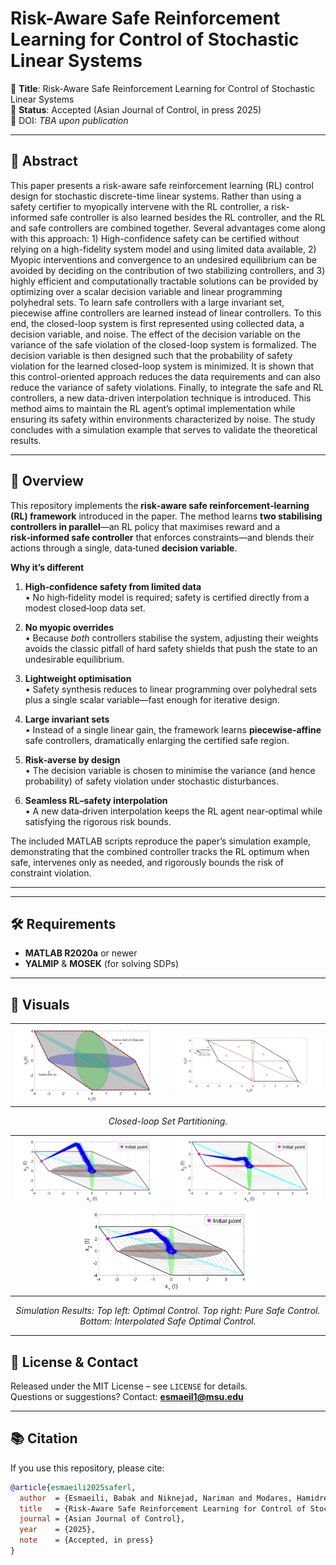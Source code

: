 # Risk-Aware Safe Reinforcement Learning for Control of Stochastic Linear Systems

📄 **Title**: Risk-Aware Safe Reinforcement Learning for Control of Stochastic Linear Systems  
📅 **Status**: Accepted (Asian Journal of Control, in press 2025)  
🔗 DOI: *TBA upon publication*

---

## 🧠 Abstract

This paper presents a risk-aware safe reinforcement learning (RL) control design for stochastic discrete-time linear systems. Rather than using a safety certifier to myopically intervene with the RL controller, a risk-informed safe controller is also learned besides the RL controller, and the RL and safe controllers are combined together. Several advantages come along with this approach: 1) High-confidence safety can be certified without relying on a high-fidelity system model and using limited data available, 2) Myopic interventions and convergence to an undesired equilibrium can be avoided by deciding on the contribution of two stabilizing controllers, and 3) highly efficient and computationally tractable solutions can be provided by optimizing over a scalar decision variable and linear programming polyhedral sets. To learn safe controllers with a large invariant set, piecewise affine controllers are learned instead of linear controllers. To this end, the closed-loop system is first represented using collected data, a decision variable, and noise. The effect of the decision variable on the variance of the safe violation of the closed-loop system is formalized. The decision variable is then designed such that the probability of safety violation for the learned closed-loop system is minimized. It is shown that this control-oriented approach reduces the data requirements and can also reduce the variance of safety violations. Finally, to integrate the safe and RL controllers, a new data-driven interpolation technique is introduced. This method aims to maintain the RL agent’s optimal implementation while ensuring its safety within environments characterized by noise. The study concludes with a simulation example that serves to validate the theoretical results.

---

## 🎯 Overview

This repository implements the **risk‑aware safe reinforcement‑learning (RL) framework** introduced in the paper. The method learns **two stabilising controllers in parallel**—an RL policy that maximises reward and a **risk‑informed safe controller** that enforces constraints—and blends their actions through a single, data‑tuned **decision variable**.

**Why it’s different**

1. **High‑confidence safety from limited data**  
   • No high‑fidelity model is required; safety is certified directly from a modest closed‑loop data set.  

2. **No myopic overrides**  
   • Because *both* controllers stabilise the system, adjusting their weights avoids the classic pitfall of hard safety shields that push the state to an undesirable equilibrium.  

3. **Lightweight optimisation**  
   • Safety synthesis reduces to linear programming over polyhedral sets plus a single scalar variable—fast enough for iterative design.  

4. **Large invariant sets**  
   • Instead of a single linear gain, the framework learns **piecewise‑affine** safe controllers, dramatically enlarging the certified safe region.  

5. **Risk‑averse by design**  
   • The decision variable is chosen to minimise the variance (and hence probability) of safety violation under stochastic disturbances.  

6. **Seamless RL–safety interpolation**  
   • A new data‑driven interpolation keeps the RL agent near‑optimal while satisfying the rigorous risk bounds.  

The included MATLAB scripts reproduce the paper’s simulation example, demonstrating that the combined controller tracks the RL optimum when safe, intervenes only as needed, and rigorously bounds the risk of constraint violation.

---

---

## 🛠 Requirements

- **MATLAB R2020a** or newer  
- **YALMIP** & **MOSEK** (for solving SDPs) 

---

## 📸 Visuals

<!-- Part 1 – 1 row × 2 images -->
<table align="center">
  <tr>
    <td><img src="Figures/closedLoop_CH.png"   alt="2-D state trajectories" width="320"/></td>
    <td><img src="Figures/partitioned_set.png" alt="2-D control input"      width="320"/></td>
  </tr>
</table>
<p align="center"><em>Closed-loop Set Partitioning.</em></p>

<!-- Part 2 – 2 images in the first row, 1 image in the second row -->
<table align="center">
  <tr>
    <td><img src="Figures/optimal_result.png"        alt="Vehicle XY path"       width="260"/></td>
    <td><img src="Figures/safe_result.png"  alt="Steering input"        width="260"/></td>
  </tr>
  <tr>
    <td colspan="2" align="center">
      <img src="Figures/safe_optimal_result.png"   alt="Lateral deviation"     width="300"/>
    </td>
  </tr>
</table>
<p align="center"><em>Simulation Results: Top left: Optimal Control. Top right: Pure Safe Control. Bottom: Interpolated Safe Optimal Control.</em></p>


---

## 📜 License & Contact

Released under the MIT License – see `LICENSE` for details.  
Questions or suggestions? Contact: **esmaeil1@msu.edu**

---

## 📚 Citation

If you use this repository, please cite:
```bibtex
@article{esmaeili2025saferl,
  author  = {Esmaeili, Babak and Niknejad, Nariman and Modares, Hamidreza},
  title   = {Risk-Aware Safe Reinforcement Learning for Control of Stochastic Linear Systems},
  journal = {Asian Journal of Control},
  year    = {2025},
  note    = {Accepted, in press}
}
```
